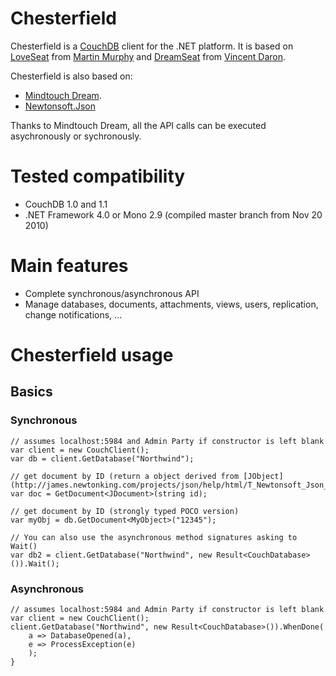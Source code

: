 Chesterfield
========

Chesterfield is a [CouchDB](http://couchdb.apache.org/) client for the 
.NET platform. It is based on [LoveSeat](https://github.com/soitgoes/LoveSeat) 
from [Martin Murphy](https://github.com/soitgoes) and 
[DreamSeat](https://github.com/soitgoes/DreamSeat) from 
[Vincent Daron](https://github.com/vdaron).

Chesterfield is also based on:

 * [Mindtouch Dream](https://github.com/MindTouch/DReAM).
 * [Newtonsoft.Json](http://json.codeplex.com/)

Thanks to Mindtouch Dream, all the API calls can be executed asychronously or 
sychronously.

Tested compatibility
====================

 * CouchDB 1.0 and 1.1
 * .NET Framework 4.0 or Mono 2.9 (compiled master branch from Nov 20 2010)

Main features
=============

 * Complete synchronous/asynchronous API
 * Manage databases, documents, attachments, views, users, replication, 
   change notifications, ...

Chesterfield usage
==================

## Basics

### Synchronous

    // assumes localhost:5984 and Admin Party if constructor is left blank
    var client = new CouchClient();
    var db = client.GetDatabase("Northwind");
    
    // get document by ID (return a object derived from [JObject](http://james.newtonking.com/projects/json/help/html/T_Newtonsoft_Json_Linq_JObject.htm))
    var doc = GetDocument<JDocument>(string id);

    // get document by ID (strongly typed POCO version)
    var myObj = db.GetDocument<MyObject>("12345");

    // You can also use the asynchronous method signatures asking to Wait()
    var db2 = client.GetDatabase("Northwind", new Result<CouchDatabase>()).Wait();

### Asynchronous

    // assumes localhost:5984 and Admin Party if constructor is left blank
    var client = new CouchClient();
    client.GetDatabase("Northwind", new Result<CouchDatabase>()).WhenDone(
        a => DatabaseOpened(a),
        e => ProcessException(e)
        );
    }
